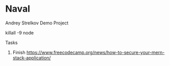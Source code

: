 # Naval

Andrey Strelkov Demo Project

killall -9 node

Tasks

1. Finish https://www.freecodecamp.org/news/how-to-secure-your-mern-stack-application/
